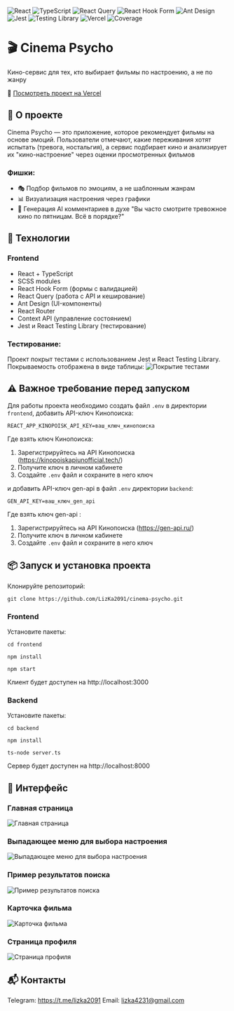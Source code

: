 ![React](https://img.shields.io/badge/React-19.1.0-blue?logo=react)
![TypeScript](https://img.shields.io/badge/TypeScript-4.9.5-3178C6?logo=typescript)
![React Query](https://img.shields.io/badge/React_Query-5.75.5-FF4154?logo=react-query)
![React Hook Form](https://img.shields.io/badge/React_Hook_Form-7.56.2-EC5990?logo=react-hook-form)
![Ant Design](https://img.shields.io/badge/AntDesign-5.24.9-0170FE?logo=ant-design)
![Jest](https://img.shields.io/badge/Jest-29.7.0-C21325?logo=jest)
![Testing Library](https://img.shields.io/badge/Testing_Library-16.3.0-E33332?logo=testing-library)
![Vercel](https://img.shields.io/badge/Deployed%20on-Vercel-000?logo=vercel)
![Coverage](https://img.shields.io/badge/Coverage-85%25-brightgreen)

# 🎬 Cinema Psycho
Кино-сервис для тех, кто выбирает фильмы по настроению, а не по жанру

🔗 [Посмотреть проект на Vercel](https://cinema-psyho.vercel.app/)

## 📌 О проекте
Cinema Psycho — это приложение, которое рекомендует фильмы на основе эмоций. Пользователи отмечают, какие переживания хотят испытать (тревога, ностальгия), а сервис подбирает кино и анализирует их "кино-настроение" через оценки просмотренных фильмов

### Фишки:
- 🎭 Подбор фильмов по эмоциям, а не шаблонным жанрам
- 📊 Визуализация настроения через графики
- 💬 Генерация AI комментариев в духе "Вы часто смотрите тревожное кино по пятницам. Всё в порядке?"

## 🔨 Технологии
### Frontend
- React + TypeScript
- SCSS modules
- React Hook Form (формы с валидацией)
- React Query (работа с API и кеширование)
- Ant Design (UI-компоненты)
- React Router
- Context API (управление состоянием)
- Jest и React Testing Library (тестирование)

### Тестирование:
Проект покрыт тестами с использованием Jest и React Testing Library. Покрываемость отображена в виде таблицы:
![Покрытие тестами](./screenshots/coverage.png)

## ⚠️ Важное требование перед запуском
Для работы проекта необходимо создать файл `.env` в директории `frontend`, добавить API-ключ Кинопоиска:
```
REACT_APP_KINOPOISK_API_KEY=ваш_ключ_кинопоиска
```
Где взять ключ Кинопоиска:
1. Зарегистрируйтесь на API Кинопоиска (https://kinopoiskapiunofficial.tech/)
2. Получите ключ в личном кабинете
3. Создайте `.env` файл и сохраните в него ключ

и добавить API-ключ gen-api в файл `.env` директории `backend`:
```
GEN_API_KEY=ваш_ключ_gen_api
```
Где взять ключ gen-api :
1. Зарегистрируйтесь на API Кинопоиска (https://gen-api.ru/)
2. Получите ключ в личном кабинете
3. Создайте `.env` файл и сохраните в него ключ

## 📦 Запуск и установка проекта
Клонируйте репозиторий: <br />
```
git clone https://github.com/LizKa2091/cinema-psycho.git
```
### Frontend
Установите пакеты: <br />
```
cd frontend
```
```
npm install
```
```
npm start
```
Клиент будет доступен на http://localhost:3000

### Backend
Установите пакеты: <br />
```
cd backend
```
```
npm install
```
```
ts-node server.ts
```
Сервер будет доступен на http://localhost:8000

## 📸 Интерфейс
### Главная страница
![Главная страница](./screenshots/main-page.png)
### Выпадающее меню для выбора настроения
![Выпадающее меню для выбора настроения](./screenshots/dropdown-menu.png)
### Пример результатов поиска
![Пример результатов поиска](./screenshots/search-result.png)
### Карточка фильма
![Карточка фильма](./screenshots/film-card.png)
### Страница профиля
![Страница профиля](./screenshots/profile-page.png)

## 📬 Контакты
Telegram: https://t.me/lizka2091
Email: lizka4231@gmail.com
